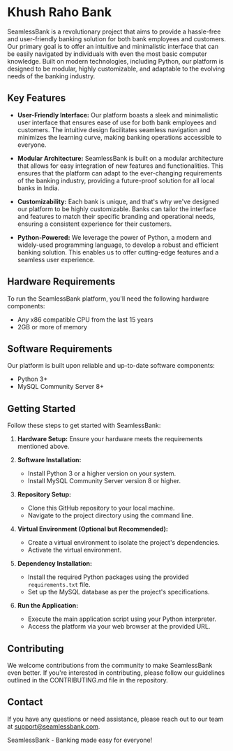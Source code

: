 # Khush Raho Bank

SeamlessBank is a revolutionary project that aims to provide a hassle-free and user-friendly banking solution for both bank employees and customers. Our primary goal is to offer an intuitive and minimalistic interface that can be easily navigated by individuals with even the most basic computer knowledge. Built on modern technologies, including Python, our platform is designed to be modular, highly customizable, and adaptable to the evolving needs of the banking industry.

## Key Features

- **User-Friendly Interface:** Our platform boasts a sleek and minimalistic user interface that ensures ease of use for both bank employees and customers. The intuitive design facilitates seamless navigation and minimizes the learning curve, making banking operations accessible to everyone.

- **Modular Architecture:** SeamlessBank is built on a modular architecture that allows for easy integration of new features and functionalities. This ensures that the platform can adapt to the ever-changing requirements of the banking industry, providing a future-proof solution for all local banks in India.

- **Customizability:** Each bank is unique, and that's why we've designed our platform to be highly customizable. Banks can tailor the interface and features to match their specific branding and operational needs, ensuring a consistent experience for their customers.

- **Python-Powered:** We leverage the power of Python, a modern and widely-used programming language, to develop a robust and efficient banking solution. This enables us to offer cutting-edge features and a seamless user experience.

## Hardware Requirements

To run the SeamlessBank platform, you'll need the following hardware components:

- Any x86 compatible CPU from the last 15 years
- 2GB or more of memory

## Software Requirements

Our platform is built upon reliable and up-to-date software components:

- Python 3+
- MySQL Community Server 8+

## Getting Started

Follow these steps to get started with SeamlessBank:

1. **Hardware Setup:** Ensure your hardware meets the requirements mentioned above.

2. **Software Installation:**

   - Install Python 3 or a higher version on your system.
   - Install MySQL Community Server version 8 or higher.

3. **Repository Setup:**

   - Clone this GitHub repository to your local machine.
   - Navigate to the project directory using the command line.

4. **Virtual Environment (Optional but Recommended):**

   - Create a virtual environment to isolate the project's dependencies.
   - Activate the virtual environment.

5. **Dependency Installation:**

   - Install the required Python packages using the provided `requirements.txt` file.
   - Set up the MySQL database as per the project's specifications.

6. **Run the Application:**

   - Execute the main application script using your Python interpreter.
   - Access the platform via your web browser at the provided URL.

## Contributing

We welcome contributions from the community to make SeamlessBank even better. If you're interested in contributing, please follow our guidelines outlined in the CONTRIBUTING.md file in the repository.

## Contact

If you have any questions or need assistance, please reach out to our team at support@seamlessbank.com.

SeamlessBank - Banking made easy for everyone!
